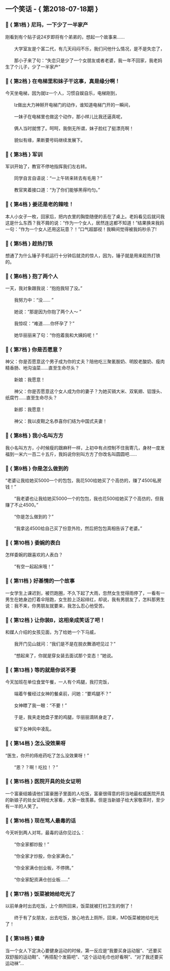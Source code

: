 ## 一个笑话 - { 第2018-07-18期 }
</hr>

### :jack_o_lantern: { 第1档 } 尼玛，一下少了一半家产
刚看到有个贴子说24岁即将有个弟弟的，想起一个故事来……<br/><br/>　　大学室友是个富二代，有几天闷闷不乐，我们问他什么情况，是不是失恋了，<br/><br/>　　那小子来了句：“失恋只是少了一个女朋友或者老婆，我一年不回家，我老妈生了个儿子，少了一半家产”


### :jack_o_lantern: { 第2档 } 在电梯里和妹子干这事，真是缘分啊！
今天坐电梯，因为就lz一个人，习惯自娱自乐，电梯刚到，<br/><br/>　　lz做出大力神掰开电梯门的动作，谁知道电梯门开的一瞬间，<br/><br/>　　一妹子在电梯里也做这个动作，那小样儿比我还逼真呢，<br/><br/>　　俩人当时就愣了。呵呵，我倒无所谓，妹子脸红了挺漂亮啊！<br/><br/>　　貌似有缘，果断要号码继续发展下。


### :jack_o_lantern: { 第3档 } 军训
军训开始了，教官不停地指挥我们左右转。<br/><br/>　　同学自言自语说：“一上午转来转去有毛用？”<br/><br/>　　教官笑着接口道：“为了你们能够黑得均匀。”


### :jack_o_lantern: { 第4档 } 姜还是老的辣哇！
本人小女子一枚，回家后，把内衣里的胸垫随便的丢在了桌上。老妈看见后就问我这是什么东西？我不屑的说：“作为一个女人，居然连这都不知道！”结果换来我妈一句：“作为一个女人还用这玩意？！”口气超鄙视！我瞬间觉得被我妈秒杀了!


### :jack_o_lantern: { 第5档 } 趁热打铁
想通了为什么锤子手机运行十分钟后就烫的惊人，因为，锤子就是用来趁热打铁的。


### :jack_o_lantern: { 第6档 } 抱了两个人
一天，我对象跟我说：“抱抱我轻了没。”<br/><br/>　　我努力中：“没…… ”<br/><br/>　　她说：“那是因为你抱了两个人～ ”<br/><br/>　　我惊叹：“难道……你怀孕了？”<br/><br/>　　她华丽丽来了句：“你抱着我和大姨妈呢！”


### :jack_o_lantern: { 第7档 } 你是否愿意？
神父：你是否愿意这个男子成为你的丈夫？陪他吃三聚氰胺奶、明胶老酸奶、瘦肉精香肠、地沟油菜……直至生命尽头？<br/><br/>　　新娘：我愿意！<br/><br/>　　神父：你是否愿意这个女人成为你的妻子？为她买镉大米、双氧翅、铝馒头、纸腐竹……直至生命尽头？<br/><br/>　　新郎：我愿意！<br/><br/>　　神父：我以皮鞋之名恭喜你们结为中国式夫妻！


### :jack_o_lantern: { 第8档 } 我小名叫方方
我小名叫方方，小时候瘦的跟麻秆一样，上初中有点控制不住我寄几，身材一度发福到一米六一百二十五斤，我妈说你别叫方方了你改名叫圆圆吧……


### :jack_o_lantern: { 第9档 } 你是怎么做到的
“老婆让我给她买5000一个的包包，我花500给她买了个高仿的，赚了4500私房钱！”<br/><br/>　　“我老婆也让我给她买5000一个的包包，我也花500给她买了个高仿的，但我赚了不止4500。”<br/><br/>　　“你是怎么做到的？”<br/><br/>　　“我拿这4500给自己买了份意外险，然后把包包真相告诉了老婆。”


### :jack_o_lantern: { 第10档 } 委婉的表白
怎样委婉的跟喜欢的人表白？<br/><br/>　　“有空一起起床哦！”


### :jack_o_lantern: { 第11档 } 好基情的一个故事
一女学生上课迟到，被罚跑圈，不久下起了大雨，忽然女生觉得雨停了，一看有一男生在她身边打着伞陪跑，女生脸上泛起绯红，却说，我有男朋友了，怎料那男生说：我不来，你男朋友就要来，我怎么忍心他受苦。


### :jack_o_lantern: { 第12档 } 让你装B，这相亲成笑话了吧！
和媒人介绍的女孩见面，为了给她一个下马威，<br/><br/>　　我开门见山就问：“我们是不是在脱衣舞酒吧见过？”<br/><br/>　　“想起来了，你就是穿女装去面试那个变态！”她说。


### :jack_o_lantern: { 第13档 } 等的就是你说不要
今天加班在单位食堂午餐，一人有个鸡腿，我打完饭，<br/><br/>　　端着午餐经过女神的餐桌前，问她：“要鸡腿不？”<br/><br/>　　女神瞟了我一眼：“不要！”<br/><br/>　　于是，我夹走她盘子里的鸡腿，华丽丽滴转身走了，<br/><br/>　　留下女神风中凌乱。


### :jack_o_lantern: { 第14档 } 怎么没效果呀
“医生，你开的痔疮药吃了怎么没效果呀！”<br/><br/>　　“恩？？啊！吃拉！？”


### :jack_o_lantern: { 第15档 } 医院开具的处女证明
一个富豪结婚请他们富豪圈子里面的人吃饭，富豪很得意的将当地最权威医院开具的新娘子的处女证明给大家看，大家一致羡慕。但是当新娘子给大家敬茶时，至少有一半的人笑了。


### :jack_o_lantern: { 第16档 } 现在骂人最毒的话
今天听到两人对骂，最毒的话你见过么：<br/><br/>　　“你全家都炒股！”<br/><br/>　　“你全家才炒股，你全家满仓。”<br/><br/>　　“你全家满仓创业板，不停牌。”<br/><br/>　　“你全家配资满仓创业板……”


### :jack_o_lantern: { 第17档 } 饭菜被她给吃光了
以前单身时出去吃饭，上个厕所回来，饭菜就被打扫卫生的倒了！<br/><br/>　　终于有了女朋友，出去吃饭，放心地去上厕所，回来，MD饭菜被她给吃光了！


### :jack_o_lantern: { 第18档 } 健身
当一个女人下定决心要健身运动的时候，第一反应是“我要买身运动服”、“还要买双舒服的运动鞋”、“再搭配个发箍吧”、“这个运动毛巾也好看啊”、“对了我还要买运动袜”...

